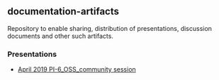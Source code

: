 ## documentation-artifacts

Repository to enable sharing, distribution of presentations, discussion documents and other such artifacts.

### Presentations

- [April 2019 PI-6_OSS_community session](./presentations/April%202019%20PI-6_OSS_community%20session/)
